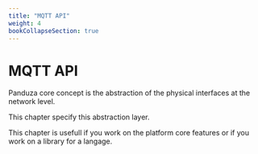```yaml
---
title: "MQTT API"
weight: 4
bookCollapseSection: true
---
```


# MQTT API

Panduza core concept is the abstraction of the physical interfaces at the network level.

This chapter specify this abstraction layer.

This chapter is usefull if you work on the platform core features or if you work on a library for a langage.

